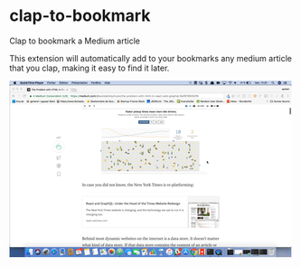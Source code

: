 # clap-to-bookmark
Clap to bookmark a Medium article

This extension will automatically add to your bookmarks any medium article that you clap, making it easy to find it later.

![clap](https://github.com/aymen-mouelhi/clap-to-bookmark/blob/master/screenshots/screenshot.gif "Clap to bookmark")
